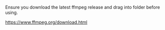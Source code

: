 Ensure you download the latest ffmpeg release and drag into folder before using.

https://www.ffmpeg.org/download.html
